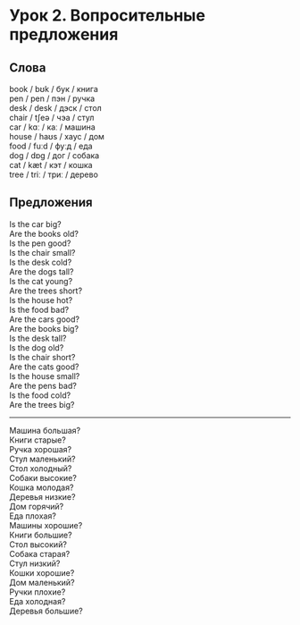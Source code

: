 # Урок 2. Вопросительные предложения

## Слова

book / bʊk / бук / книга  
pen / pen / пэн / ручка  
desk / desk / дэск / стол  
chair / tʃeə / чэа / стул  
car / kɑː / каː / машина  
house / haʊs / хаус / дом  
food / fuːd / фуːд / еда  
dog / dɒɡ / дог / собака  
cat / kæt / кэт / кошка  
tree / triː / триː / дерево

## Предложения

Is the car big?  
Are the books old?  
Is the pen good?  
Is the chair small?  
Is the desk cold?  
Are the dogs tall?  
Is the cat young?  
Are the trees short?  
Is the house hot?  
Is the food bad?  
Are the cars good?  
Are the books big?  
Is the desk tall?  
Is the dog old?  
Is the chair short?  
Are the cats good?  
Is the house small?  
Are the pens bad?  
Is the food cold?  
Are the trees big?

---

Машина большая?  
Книги старые?  
Ручка хорошая?  
Стул маленький?  
Стол холодный?  
Собаки высокие?  
Кошка молодая?  
Деревья низкие?  
Дом горячий?  
Еда плохая?  
Машины хорошие?  
Книги большие?  
Стол высокий?  
Собака старая?  
Стул низкий?  
Кошки хорошие?  
Дом маленький?  
Ручки плохие?  
Еда холодная?  
Деревья большие?
